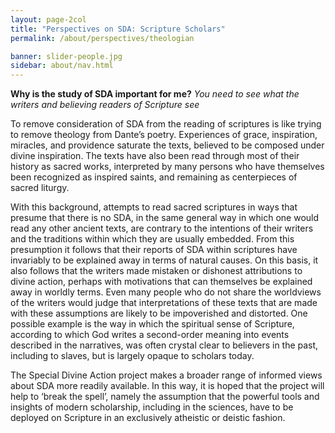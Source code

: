 ```yaml
---
layout: page-2col
title: "Perspectives on SDA: Scripture Scholars"
permalink: /about/perspectives/theologian

banner: slider-people.jpg
sidebar: about/nav.html
---
```

**Why is the study of SDA important for me?**
*You need to see what the writers and believing readers of Scripture see*

To remove consideration of SDA from the reading of scriptures is like trying to remove theology from Dante’s poetry. Experiences of grace, inspiration, miracles, and providence saturate the texts, believed to be composed under divine inspiration. The texts have also been read through most of their history as sacred works, interpreted by many persons who have themselves been recognized as inspired saints, and remaining as centerpieces of sacred liturgy.

With this background, attempts to read sacred scriptures in ways that presume that there is no SDA, in the same general way in which one would read any other ancient texts, are contrary to the intentions of their writers and the traditions within which they are usually embedded. From this presumption it follows that their reports of SDA within scriptures have invariably to be explained away in terms of natural causes. On this basis, it also follows that the writers made mistaken or dishonest attributions to divine action, perhaps with motivations that can themselves be explained away in worldly terms. Even many people who do not share the worldviews of the writers would judge that interpretations of these texts that are made with these assumptions are likely to be impoverished and distorted. One possible example is the way in which the spiritual sense of Scripture, according to which God writes a second-order meaning into events described in the narratives, was often crystal clear to believers in the past, including to slaves, but is largely opaque to scholars today.

The Special Divine Action project makes a broader range of informed views about SDA more readily available. In this way, it is hoped that the project will help to ‘break the spell’, namely the assumption that the powerful tools and insights of modern scholarship, including in the sciences, have to be deployed on Scripture in an exclusively atheistic or deistic fashion.
